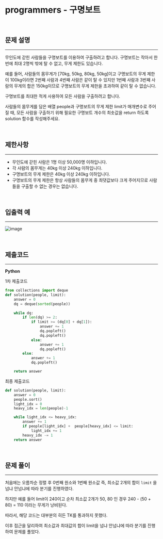 # programmers - 구명보트

<br>

## 문제 설명
---

무인도에 갇힌 사람들을 구명보트를 이용하여 구출하려고 합니다. 구명보트는 작아서 한 번에 최대 2명씩 밖에 탈 수 없고, 무게 제한도 있습니다.

예를 들어, 사람들의 몸무게가 [70kg, 50kg, 80kg, 50kg]이고 구명보트의 무게 제한이 100kg이라면 2번째 사람과 4번째 사람은 같이 탈 수 있지만 1번째 사람과 3번째 사람의 무게의 합은 150kg이므로 구명보트의 무게 제한을 초과하여 같이 탈 수 없습니다.

구명보트를 최대한 적게 사용하여 모든 사람을 구출하려고 합니다.

사람들의 몸무게를 담은 배열 people과 구명보트의 무게 제한 limit가 매개변수로 주어질 때, 모든 사람을 구출하기 위해 필요한 구명보트 개수의 최솟값을 return 하도록 solution 함수를 작성해주세요.

<br>

## 제한사항
---

- 무인도에 갇힌 사람은 1명 이상 50,000명 이하입니다.
- 각 사람의 몸무게는 40kg 이상 240kg 이하입니다.
- 구명보트의 무게 제한은 40kg 이상 240kg 이하입니다.
- 구명보트의 무게 제한은 항상 사람들의 몸무게 중 최댓값보다 크게 주어지므로 사람들을 구출할 수 없는 경우는 없습니다.

<br>

## 입출력 예
---

![image](https://user-images.githubusercontent.com/33051018/91954212-754ca780-ed3c-11ea-89a7-82943615c978.png)

<br>

## 제출코드
---

**Python**

1차 제출코드

```python
from collections import deque
def solution(people, limit):
    answer = 0
    dq = deque(sorted(people))
    
    while dq:
        if len(dq) >= 2:
            if limit >= (dq[0] + dq[1]):
                answer += 1
                dq.popleft()
                dq.popleft()
            else:
                answer += 1
                dq.popleft()
        else:
            answer += 1
            dq.popleft()

    return answer
```

최종 제출코드
```python
def solution(people, limit):
    answer = 0
    people.sort()
    light_idx = 0
    heavy_idx = len(people)-1

    while light_idx <= heavy_idx:
        answer += 1
        if people[light_idx] +  people[heavy_idx] <= limit:
            light_idx += 1
        heavy_idx -= 1
    return answer
```

<br>

## 문제 풀이
---

처음에는 오름차순 정렬 후 0번째 원소와 1번째 원소값 즉, 최소값 2개의 합이 `limit` 을 넘냐 안넘냐에 따라 분기를 진행하였다.

하지만 예를 들어 limit이 240이고 순차 최소값 2개가 50, 80 인 경우 240 - (50 + 80) = 110 이라는 무게가 낭비된다.

따라서, 해당 코드는 대부분의 히든 TK를 통과하지 못했다.

이후 접근을 달리하여 최소값과 최대값의 합이 limit을 넘냐 안넘냐에 따라 분기를 진행하여 문제를 풀었다.


